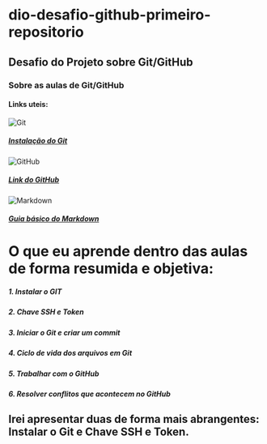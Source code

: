 # **dio-desafio-github-primeiro-repositorio** 
## Desafio do Projeto sobre Git/GitHub 
### **Sobre as aulas de Git/GitHub** 
 #### Links uteis: 
![Git](https://imagens.tiespecialistas.com.br/2015/02/git.jpg)
##### [Instalação do Git](https://git-scm.com/downloads) 
![GitHub](https://enotas.com.br/blog/wp-content/uploads/2021/02/GitHub.jpg)
##### [Link do GitHub](https://git-scm.com/downloads) 
![Markdown](https://maisgeek.com/wp-content/uploads/2020/10/markdown-logo.pagespeed.ce_.JlQMytzxat.jpg)
##### [Guia básico do Markdown](https://docs.pipz.com/central-de-ajuda/learning-center/guia-basico-de-markdown#open) 

# O que eu aprende dentro das aulas de forma resumida e objetiva:

##### 1. Instalar o GIT
##### 2. Chave SSH e Token
##### 3. Iniciar o Git e criar um commit
##### 4. Ciclo de vida dos arquivos em Git
##### 5. Trabalhar com o GitHub
##### 6. Resolver conflitos que acontecem no GitHub

## Irei apresentar duas de forma mais abrangentes: Instalar o Git e Chave SSH e Token.

